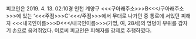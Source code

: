 피고인은 2019. 4. 13. 02:10경 인천 계양구 <<<구아래주소>>>B<<</구아래주소>>>에 있는 ‘<<<주점>>>C'<<</주점>>>에서 무대로 나가던 중 통로에 서있던 피해자 <<<내국인이름>>>D<<</내국인이름>>>(가명, 여, 28세)의 엉덩이 부위를 갑자기 손으로 움켜쥐었다.
이로써 피고인은 피해자를 강제로 추행하였다.